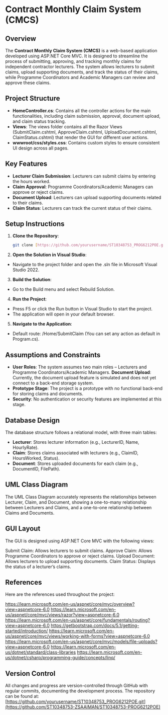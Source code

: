 # Contract Monthly Claim System (CMCS)

## Overview

The **Contract Monthly Claim System (CMCS)** is a web-based application developed using ASP.NET Core MVC. It is designed to streamline the process of submitting, approving, and tracking monthly claims for independent contractor lecturers. The system allows lecturers to submit claims, upload supporting documents, and track the status of their claims, while Programme Coordinators and Academic Managers can review and approve these claims.

## Project Structure

- **HomeController.cs**: Contains all the controller actions for the main functionalities, including claim submission, approval, document upload, and claim status tracking.
- **Views**: The views folder contains all the Razor Views (SubmitClaim.cshtml, ApproveClaim.cshtml, UploadDocument.cshtml, ClaimStatus.cshtml) that render the GUI for different user actions.
- **wwwroot/css/styles.css**: Contains custom styles to ensure consistent UI design across all pages.

## Key Features

- **Lecturer Claim Submission**: Lecturers can submit claims by entering the hours worked.
- **Claim Approval**: Programme Coordinators/Academic Managers can approve or reject claims.
- **Document Upload**: Lecturers can upload supporting documents related to their claims.
- **Claim Status**: Lecturers can track the current status of their claims.

## Setup Instructions

1. **Clone the Repository**: 
   ```bash
   git clone [https://github.com/yourusername/ST10348753_PROG6212POE.git](https://github.com/ST10348753-ZSAAIMAN/ST10348753-PROG6212POE)
2. **Open the Solution in Visual Studio**:
- Navigate to the project folder and open the .sln file in Microsoft Visual Studio 2022.
3. **Build the Solution**:
- Go to the Build menu and select Rebuild Solution.
4. **Run the Project**:
- Press F5 or click the Run button in Visual Studio to start the project.
- The application will open in your default browser.
5. **Navigate to the Application**:
- Default route: /Home/SubmitClaim (You can set any action as default in Program.cs).

## Assumptions and Constraints
- **User Roles**: The system assumes two main roles – Lecturers and Programme Coordinators/Academic Managers.
**Document Upload**: Currently, the document upload feature is simulated and does not yet connect to a back-end storage system.
- **Prototype Stage**: The project is a prototype with no functional back-end for storing claims and documents.
- **Security**: No authentication or security features are implemented at this stage.

## Database Design
The database structure follows a relational model, with three main tables:

- **Lecturer**: Stores lecturer information (e.g., LecturerID, Name, HourlyRate).
- **Claim**: Stores claims associated with lecturers (e.g., ClaimID, HoursWorked, Status).
- **Document**: Stores uploaded documents for each claim (e.g., DocumentID, FilePath).
  
## UML Class Diagram
The UML Class Diagram accurately represents the relationships between Lecturer, Claim, and Document, showing a one-to-many relationship between Lecturers and Claims, and a one-to-one relationship between Claims and Documents.

## GUI Layout
The GUI is designed using ASP.NET Core MVC with the following views:

Submit Claim: Allows lecturers to submit claims.
Approve Claim: Allows Programme Coordinators to approve or reject claims.
Upload Document: Allows lecturers to upload supporting documents.
Claim Status: Displays the status of a lecturer’s claims.

## References
Here are the references used throughout the project:

https://learn.microsoft.com/en-us/aspnet/core/mvc/overview?view=aspnetcore-6.0
https://learn.microsoft.com/en-us/aspnet/core/mvc/views/razor?view=aspnetcore-6.0
https://learn.microsoft.com/en-us/aspnet/core/fundamentals/routing?view=aspnetcore-6.0
https://getbootstrap.com/docs/5.1/getting-started/introduction/
https://learn.microsoft.com/en-us/aspnet/core/mvc/views/working-with-forms?view=aspnetcore-6.0
https://learn.microsoft.com/en-us/aspnet/core/mvc/models/file-uploads?view=aspnetcore-6.0
https://learn.microsoft.com/en-us/dotnet/standard/class-libraries
https://learn.microsoft.com/en-us/dotnet/csharp/programming-guide/concepts/linq/

## Version Control
All changes and progress are version-controlled through GitHub with regular commits, documenting the development process. The repository can be found at: [https://github.com/yourusername/ST10348753_PROG6212POE.git](https://github.com/ST10348753-ZSAAIMAN/ST10348753-PROG6212POE) 
